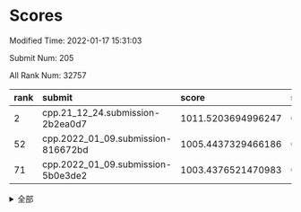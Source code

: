# Scores

Modified Time: 2022-01-17 15:31:03

Submit Num: 205

All Rank Num: 32757

| rank |               submit               |       score        |       sigma        | pk_num |
| :--- | :--------------------------------- | :----------------- | :----------------- | :----- |
| 2    | cpp.21_12_24.submission-2b2ea0d7   | 1011.5203694996247 | 0.794120563580165  | 637    |
| 52   | cpp.2022_01_09.submission-816672bd | 1005.4437329466186 | 0.7044108366711799 | 636    |
| 71   | cpp.2022_01_09.submission-5b0e3de2 | 1003.4376521470983 | 0.7067960211633905 | 639    |


<details>
<summary>全部</summary>

| rank |                 submit                 |       score        |       sigma        | pk_num |
| :--- | :------------------------------------- | :----------------- | :----------------- | :----- |
| 1    | gobigger.level_3.submission_level_3_48 | 1012.1885348547123 | 0.7938565053177168 | 632    |
| 2    | cpp.21_12_24.submission-2b2ea0d7       | 1011.5203694996247 | 0.794120563580165  | 637    |
| 3    | gobigger.level_3.submission_level_3_17 | 1011.4437182375955 | 0.7959601467232389 | 639    |
| 4    | gobigger.level_3.submission_level_3_47 | 1011.4076125145299 | 0.7965707935991765 | 634    |
| 5    | gobigger.level_3.submission_level_3_8  | 1011.3399437215232 | 0.7717948371307322 | 639    |
| 6    | gobigger.level_3.submission_level_3_26 | 1011.317690815771  | 0.7899853785565076 | 639    |
| 7    | gobigger.level_3.submission_level_3_0  | 1011.063090326674  | 0.7734510798731372 | 641    |
| 8    | gobigger.level_3.submission_level_3_14 | 1011.0381387774398 | 0.7933926059903949 | 639    |
| 9    | gobigger.level_3.submission_level_3_30 | 1010.9944174701403 | 0.7690212786850614 | 640    |
| 10   | gobigger.level_3.submission_level_3_43 | 1010.9835193030026 | 0.8031242361880143 | 637    |
| 11   | gobigger.level_3.submission_level_3_27 | 1010.8393368779768 | 0.7686490797662116 | 639    |
| 12   | gobigger.level_3.submission_level_3_2  | 1010.7540390858068 | 0.7751331578053418 | 639    |
| 13   | gobigger.level_3.submission_level_3_11 | 1010.6155340865561 | 0.7817684147570558 | 639    |
| 14   | gobigger.level_3.submission_level_3_45 | 1010.5699439719011 | 0.7548581948727925 | 638    |
| 15   | gobigger.level_3.submission_level_3_38 | 1010.5379171553204 | 0.7744883826058372 | 638    |
| 16   | gobigger.level_3.submission_level_3_10 | 1010.4726168476161 | 0.7635041645918126 | 642    |
| 17   | gobigger.level_3.submission_level_3_16 | 1010.4704644281635 | 0.7778501852950103 | 646    |
| 18   | gobigger.level_3.submission_level_3_29 | 1010.465907278352  | 0.7539355144206309 | 637    |
| 19   | gobigger.level_3.submission_level_3_18 | 1010.2764213138754 | 0.7631519343109187 | 640    |
| 20   | gobigger.level_3.submission_level_3_28 | 1010.2272565421742 | 0.7591275933535024 | 644    |
| 21   | gobigger.level_3.submission_level_3_19 | 1010.1637849158033 | 0.7578473678459947 | 638    |
| 22   | gobigger.level_3.submission_level_3_41 | 1010.1369181994564 | 0.7648412470446394 | 645    |
| 23   | gobigger.level_3.submission_level_3_13 | 1010.0971419748097 | 0.7531208632211831 | 645    |
| 24   | gobigger.level_3.submission_level_3_20 | 1010.0847372752696 | 0.7535749506417067 | 637    |
| 25   | gobigger.level_3.submission_level_3_33 | 1010.0787114392601 | 0.775020999999322  | 634    |
| 26   | gobigger.level_3.submission_level_3_24 | 1010.0357993327683 | 0.7556316062089218 | 639    |
| 27   | gobigger.level_3.submission_level_3_25 | 1010.0226794658391 | 0.7526272729054582 | 639    |
| 28   | gobigger.level_3.submission_level_3_40 | 1010.0219397743931 | 0.7605283313511935 | 635    |
| 29   | gobigger.level_3.submission_level_3_9  | 1009.9868217272216 | 0.7606721163520469 | 641    |
| 30   | gobigger.level_3.submission_level_3_49 | 1009.9754813404707 | 0.746045700848663  | 643    |
| 31   | gobigger.level_3.submission_level_3_4  | 1009.8433949660239 | 0.7578335298921507 | 643    |
| 32   | gobigger.level_3.submission_level_3_36 | 1009.7167339958046 | 0.7713568875260288 | 639    |
| 33   | gobigger.level_3.submission_level_3_39 | 1009.6679943854361 | 0.7546567117058159 | 640    |
| 34   | gobigger.level_3.submission_level_3_5  | 1009.5387237121257 | 0.7758551137238657 | 636    |
| 35   | gobigger.level_3.submission_level_3_1  | 1009.5199216716196 | 0.7697276689425544 | 637    |
| 36   | gobigger.level_3.submission_level_3_42 | 1009.4941379675099 | 0.7592542337857211 | 637    |
| 37   | gobigger.level_3.submission_level_3_6  | 1009.4868346059097 | 0.7667839945099034 | 636    |
| 38   | gobigger.level_3.submission_level_3_44 | 1009.3172172085182 | 0.7462095644039451 | 640    |
| 39   | gobigger.level_3.submission_level_3_46 | 1008.9073958959954 | 0.7536930245609617 | 641    |
| 40   | gobigger.level_3.submission_level_3_31 | 1008.890346749902  | 0.7529009959649704 | 638    |
| 41   | gobigger.level_3.submission_level_3_35 | 1008.8403960069321 | 0.770245763548484  | 645    |
| 42   | gobigger.level_3.submission_level_3_21 | 1008.8238933488497 | 0.7331552847907891 | 644    |
| 43   | gobigger.level_3.submission_level_3_22 | 1008.8020240223987 | 0.7558248341281986 | 641    |
| 44   | gobigger.level_3.submission_level_3_15 | 1008.7657799499356 | 0.7353883247573132 | 645    |
| 45   | gobigger.level_3.submission_level_3_32 | 1008.7603335601572 | 0.7522217548790704 | 641    |
| 46   | gobigger.level_3.submission_level_3_23 | 1008.7514101411683 | 0.7523088095157294 | 638    |
| 47   | gobigger.level_3.submission_level_3_12 | 1008.3683818180572 | 0.7538752193633175 | 644    |
| 48   | gobigger.level_3.submission_level_3_3  | 1008.179995171695  | 0.7322438983409707 | 633    |
| 49   | gobigger.level_3.submission_level_3_37 | 1007.7269205124608 | 0.7509698445799667 | 640    |
| 50   | gobigger.level_3.submission_level_3_34 | 1007.5809122846225 | 0.7337781398422678 | 643    |
| 51   | gobigger.level_3.submission_level_3_7  | 1007.4727878316664 | 0.7387242356206969 | 643    |
| 52   | cpp.2022_01_09.submission-816672bd     | 1005.4437329466186 | 0.7044108366711799 | 636    |
| 53   | gobigger.level_1.submission_level_1_16 | 1004.3478506488527 | 0.7317168297678251 | 641    |
| 54   | gobigger.level_1.submission_level_1_24 | 1004.0978541236507 | 0.7180460473858151 | 635    |
| 55   | gobigger.level_1.submission_level_1_3  | 1004.0310268572871 | 0.7203931272714935 | 636    |
| 56   | gobigger.level_1.submission_level_1_33 | 1003.9569581375268 | 0.72190119260019   | 637    |
| 57   | gobigger.level_1.submission_level_1_4  | 1003.949544610836  | 0.7136454461289016 | 639    |
| 58   | gobigger.level_1.submission_level_1_15 | 1003.8860531928245 | 0.7098565780798258 | 635    |
| 59   | gobigger.level_1.submission_level_1_10 | 1003.7927400002291 | 0.7026806775648907 | 635    |
| 60   | gobigger.level_1.submission_level_1_23 | 1003.7542737697141 | 0.7204600106348859 | 639    |
| 61   | gobigger.level_1.submission_level_1_1  | 1003.6428077783354 | 0.7233589923395733 | 641    |
| 62   | gobigger.level_1.submission_level_1_11 | 1003.597023784869  | 0.7184947061315596 | 634    |
| 63   | gobigger.level_1.submission_level_1_9  | 1003.5928577440282 | 0.7145577325760235 | 645    |
| 64   | gobigger.level_1.submission_level_1_42 | 1003.5735299725864 | 0.7081097697426102 | 643    |
| 65   | gobigger.level_1.submission_level_1_48 | 1003.572078560083  | 0.7190175417481209 | 637    |
| 66   | gobigger.level_1.submission_level_1_28 | 1003.5383889953696 | 0.7166537232137888 | 640    |
| 67   | gobigger.level_1.submission_level_1_25 | 1003.4641638014314 | 0.7176222368558018 | 640    |
| 68   | gobigger.level_1.submission_level_1_8  | 1003.4595738356368 | 0.7170962961914606 | 642    |
| 69   | gobigger.level_1.submission_level_1_41 | 1003.4527406546129 | 0.724985101431401  | 633    |
| 70   | gobigger.level_1.submission_level_1_2  | 1003.4448770158939 | 0.7185910601436578 | 634    |
| 71   | cpp.2022_01_09.submission-5b0e3de2     | 1003.4376521470983 | 0.7067960211633905 | 639    |
| 72   | gobigger.level_1.submission_level_1_44 | 1003.3987242860098 | 0.7155469327302605 | 634    |
| 73   | gobigger.level_1.submission_level_1_37 | 1003.3875562313584 | 0.7151610543717083 | 639    |
| 74   | gobigger.level_1.submission_level_1_22 | 1003.3297641848817 | 0.7176519790252297 | 639    |
| 75   | gobigger.level_1.submission_level_1_47 | 1003.320197472653  | 0.7169343015864477 | 638    |
| 76   | gobigger.level_1.submission_level_1_17 | 1003.2976056675143 | 0.7230796967171635 | 637    |
| 77   | gobigger.level_1.submission_level_1_12 | 1003.2837014137415 | 0.7093056145322437 | 640    |
| 78   | gobigger.level_1.submission_level_1_20 | 1003.2699427642932 | 0.7261233360349808 | 638    |
| 79   | gobigger.level_1.submission_level_1_35 | 1003.2351300550596 | 0.7199192627389642 | 642    |
| 80   | gobigger.level_1.submission_level_1_29 | 1003.1753854441522 | 0.7138041179941211 | 643    |
| 81   | gobigger.level_1.submission_level_1_38 | 1003.1674297312853 | 0.7179606855866028 | 642    |
| 82   | gobigger.level_1.submission_level_1_40 | 1003.0474673347585 | 0.7136009714443975 | 644    |
| 83   | gobigger.level_1.submission_level_1_32 | 1002.977668203612  | 0.7109212225491881 | 641    |
| 84   | gobigger.level_1.submission_level_1_21 | 1002.9765141221001 | 0.7219627858706379 | 635    |
| 85   | gobigger.level_1.submission_level_1_13 | 1002.9584595715181 | 0.7119076512889132 | 638    |
| 86   | gobigger.level_1.submission_level_1_26 | 1002.9493212106114 | 0.7124938992260592 | 641    |
| 87   | gobigger.level_1.submission_level_1_39 | 1002.9321818597084 | 0.7173105656192432 | 638    |
| 88   | gobigger.level_1.submission_level_1_46 | 1002.9197672561739 | 0.7115477006167639 | 634    |
| 89   | gobigger.level_1.submission_level_1_43 | 1002.82417590535   | 0.7108038594215794 | 640    |
| 90   | gobigger.level_1.submission_level_1_34 | 1002.8188911778324 | 0.714393033404321  | 644    |
| 91   | gobigger.level_1.submission_level_1_31 | 1002.7956068998755 | 0.7084541739996293 | 635    |
| 92   | gobigger.level_1.submission_level_1_18 | 1002.6787243054328 | 0.7083486715184878 | 637    |
| 93   | gobigger.level_1.submission_level_1_6  | 1002.6371602328051 | 0.7167261183923155 | 641    |
| 94   | gobigger.level_1.submission_level_1_49 | 1002.5458676616262 | 0.7159213054310053 | 639    |
| 95   | gobigger.level_1.submission_level_1_45 | 1002.4714615998831 | 0.7157105693401797 | 638    |
| 96   | gobigger.level_1.submission_level_1_7  | 1002.3526376587018 | 0.71200758073368   | 635    |
| 97   | gobigger.level_1.submission_level_1_19 | 1002.3245328803025 | 0.7006398174036326 | 643    |
| 98   | gobigger.level_1.submission_level_1_36 | 1002.3145952238075 | 0.7137450783609692 | 640    |
| 99   | gobigger.level_1.submission_level_1_0  | 1001.9450450778701 | 0.7143078520475217 | 640    |
| 100  | gobigger.level_1.submission_level_1_30 | 1001.8874947033723 | 0.7247125772322426 | 638    |
| 101  | gobigger.level_1.submission_level_1_5  | 1001.8636510744068 | 0.7123791677473246 | 640    |
| 102  | gobigger.level_1.submission_level_1_14 | 1001.8431804569349 | 0.7163175931279813 | 641    |
| 103  | gobigger.level_1.submission_level_1_27 | 1001.7077149779986 | 0.7039269917679473 | 643    |
| 104  | gobigger.random.submission_random_34   | 998.1803171622008  | 0.7057906275756327 | 635    |
| 105  | gobigger.random.submission_random_17   | 997.3537708958817  | 0.710880278655036  | 641    |
| 106  | gobigger.random.submission_random_2    | 997.2825126296135  | 0.6986405141348582 | 638    |
| 107  | gobigger.random.submission_random_9    | 997.0688976214986  | 0.710292905078028  | 638    |
| 108  | gobigger.random.submission_random_5    | 996.6018766453768  | 0.7067358734816566 | 646    |
| 109  | gobigger.random.submission_random_32   | 996.4922582343062  | 0.7119436877177602 | 638    |
| 110  | gobigger.random.submission_random_48   | 996.4443910167964  | 0.7098405815925644 | 636    |
| 111  | gobigger.random.submission_random_35   | 996.419322121403   | 0.69736007383718   | 643    |
| 112  | gobigger.random.submission_random_12   | 996.3187355280438  | 0.7075638282584739 | 639    |
| 113  | gobigger.random.submission_random_18   | 996.1737304895751  | 0.7124301722244993 | 635    |
| 114  | gobigger.random.submission_random_37   | 996.129856384928   | 0.7106258931114088 | 643    |
| 115  | gobigger.random.submission_random_23   | 996.0450175553996  | 0.7072919906371018 | 637    |
| 116  | gobigger.random.submission_random_41   | 996.032746174259   | 0.7081300505003973 | 639    |
| 117  | gobigger.random.submission_random_10   | 996.0263022614002  | 0.7003782382062688 | 640    |
| 118  | gobigger.random.submission_random_47   | 995.9268090827651  | 0.7029546266619305 | 634    |
| 119  | gobigger.random.submission_random_42   | 995.9118257261506  | 0.7131825378100007 | 637    |
| 120  | gobigger.random.submission_random_39   | 995.9025896015162  | 0.7186303030526916 | 640    |
| 121  | gobigger.random.submission_random_49   | 995.8738678944998  | 0.6993310788041964 | 636    |
| 122  | gobigger.random.submission_random_15   | 995.8442180134398  | 0.7068901299895993 | 636    |
| 123  | gobigger.random.submission_random_29   | 995.8391319120885  | 0.7123023382817905 | 644    |
| 124  | gobigger.random.submission_random_44   | 995.8095536643294  | 0.7136458306500513 | 633    |
| 125  | gobigger.random.submission_random_40   | 995.7709384582971  | 0.7093921270984164 | 636    |
| 126  | gobigger.random.submission_random_20   | 995.7669325541005  | 0.7102927040404975 | 633    |
| 127  | gobigger.random.submission_random_36   | 995.75486634896    | 0.7105309535312488 | 640    |
| 128  | gobigger.random.submission_random_7    | 995.7529772235091  | 0.7058708180099491 | 640    |
| 129  | gobigger.random.submission_random_31   | 995.7486606477116  | 0.7156451112284008 | 638    |
| 130  | gobigger.random.submission_random_0    | 995.7374950620641  | 0.7203703847221476 | 641    |
| 131  | gobigger.random.submission_random_22   | 995.6608784030155  | 0.7103599550917793 | 638    |
| 132  | gobigger.random.submission_random_1    | 995.6484131544422  | 0.7173746210222205 | 639    |
| 133  | gobigger.random.submission_random_6    | 995.6110095003062  | 0.7031515409690895 | 647    |
| 134  | gobigger.random.submission_random_38   | 995.5291356212424  | 0.7144739071970031 | 643    |
| 135  | gobigger.random.submission_random_27   | 995.4843921361007  | 0.7154344390547414 | 637    |
| 136  | gobigger.random.submission_random_24   | 995.4714917169955  | 0.7082630138426692 | 637    |
| 137  | gobigger.random.submission_random_28   | 995.4714766670021  | 0.7141703203484485 | 639    |
| 138  | gobigger.random.submission_random_11   | 995.4625756931695  | 0.7116076642353268 | 644    |
| 139  | gobigger.random.submission_random_13   | 995.4456922953907  | 0.6997144628052767 | 636    |
| 140  | gobigger.random.submission_random_4    | 995.4403175224523  | 0.7317369078237943 | 643    |
| 141  | gobigger.random.submission_random_43   | 995.4306542143365  | 0.7070111476354819 | 643    |
| 142  | gobigger.random.submission_random_8    | 995.3891031189278  | 0.7136711945162667 | 645    |
| 143  | gobigger.random.submission_random_26   | 995.3261463612628  | 0.726387213864935  | 639    |
| 144  | gobigger.random.submission_random_45   | 995.282694824023   | 0.7065169334024987 | 638    |
| 145  | gobigger.random.submission_random_25   | 995.2808778921074  | 0.7121235482971396 | 640    |
| 146  | gobigger.random.submission_random_16   | 995.272005620104   | 0.7056278895956879 | 637    |
| 147  | gobigger.random.submission_random_3    | 995.2467122675789  | 0.7090837764898713 | 635    |
| 148  | gobigger.random.submission_random_19   | 995.1801070363966  | 0.7158687564103473 | 638    |
| 149  | gobigger.random.submission_random_46   | 994.981047042709   | 0.7052578277369937 | 637    |
| 150  | gobigger.random.submission_random_14   | 994.8979396353567  | 0.7100010977778088 | 638    |
| 151  | gobigger.random.submission_random_21   | 994.8769150156777  | 0.7150435237005375 | 633    |
| 152  | gobigger.random.submission_random_30   | 994.8642532186941  | 0.7203367769527866 | 637    |
| 153  | gobigger.random.submission_random_33   | 994.5532054833528  | 0.7106501958403431 | 639    |
| 154  | gobigger.level_2.submission_level_2_22 | 994.3841882815524  | 0.7344106377394028 | 643    |
| 155  | gobigger.level_2.submission_level_2_45 | 993.9441456060811  | 0.7195109812840779 | 641    |
| 156  | gobigger.level_2.submission_level_2_13 | 993.8438127746487  | 0.7164855014029639 | 638    |
| 157  | gobigger.level_2.submission_level_2_25 | 993.7144331979978  | 0.7609446255444693 | 639    |
| 158  | gobigger.level_2.submission_level_2_1  | 993.5499646085988  | 0.725101506552698  | 638    |
| 159  | gobigger.level_2.submission_level_2_21 | 993.3737536767017  | 0.7226833948741108 | 640    |
| 160  | gobigger.level_2.submission_level_2_6  | 993.3616507492794  | 0.7516643464317266 | 646    |
| 161  | gobigger.level_2.submission_level_2_41 | 993.3399025214993  | 0.7290038975844606 | 641    |
| 162  | gobigger.level_2.submission_level_2_46 | 993.2967234450982  | 0.7240331758336892 | 643    |
| 163  | gobigger.level_2.submission_level_2_39 | 993.2499213884181  | 0.7390011216392411 | 640    |
| 164  | gobigger.level_2.submission_level_2_26 | 993.1471197425024  | 0.7388912377989966 | 642    |
| 165  | gobigger.level_2.submission_level_2_20 | 993.0645287008118  | 0.7371791335494805 | 642    |
| 166  | gobigger.level_2.submission_level_2_9  | 992.9491773449042  | 0.7383716567746296 | 642    |
| 167  | gobigger.level_2.submission_level_2_14 | 992.8540078657209  | 0.7244714739752136 | 640    |
| 168  | gobigger.level_2.submission_level_2_28 | 992.8133730754696  | 0.7489251224527567 | 639    |
| 169  | gobigger.level_2.submission_level_2_34 | 992.656958777826   | 0.7288541023289715 | 639    |
| 170  | gobigger.level_2.submission_level_2_48 | 992.6239055514677  | 0.7387961657041566 | 639    |
| 171  | gobigger.level_2.submission_level_2_12 | 992.6046631790449  | 0.7242401833786515 | 643    |
| 172  | gobigger.level_2.submission_level_2_16 | 992.6035950632404  | 0.7467428017476518 | 642    |
| 173  | gobigger.level_2.submission_level_2_15 | 992.5094437647068  | 0.7327620532320943 | 638    |
| 174  | gobigger.level_2.submission_level_2_2  | 992.5063969772433  | 0.7385666605521842 | 643    |
| 175  | gobigger.level_2.submission_level_2_7  | 992.4976528545294  | 0.7332486087663785 | 640    |
| 176  | gobigger.level_2.submission_level_2_47 | 992.4355055222869  | 0.7531441716194439 | 641    |
| 177  | gobigger.level_2.submission_level_2_40 | 992.3803985975419  | 0.7271379907435559 | 643    |
| 178  | gobigger.level_2.submission_level_2_0  | 992.3619649012397  | 0.7297977473799964 | 637    |
| 179  | gobigger.level_2.submission_level_2_4  | 992.2093478349339  | 0.7376652003507536 | 639    |
| 180  | gobigger.level_2.submission_level_2_38 | 992.1926214160063  | 0.7273710357947503 | 635    |
| 181  | gobigger.level_2.submission_level_2_24 | 992.1829777912154  | 0.7615936392957562 | 634    |
| 182  | gobigger.level_2.submission_level_2_27 | 992.0942420283468  | 0.7351272990978251 | 641    |
| 183  | gobigger.level_2.submission_level_2_35 | 992.058292860289   | 0.7497973411652764 | 635    |
| 184  | gobigger.level_2.submission_level_2_42 | 992.0343154548494  | 0.759957044270447  | 639    |
| 185  | gobigger.level_2.submission_level_2_5  | 991.9640597752401  | 0.7344360816682144 | 641    |
| 186  | gobigger.level_2.submission_level_2_29 | 991.9420995412139  | 0.7649699688549211 | 637    |
| 187  | gobigger.level_2.submission_level_2_18 | 991.8989366405169  | 0.7257378810688302 | 641    |
| 188  | gobigger.level_2.submission_level_2_44 | 991.7450101365373  | 0.749797595097448  | 637    |
| 189  | gobigger.level_2.submission_level_2_10 | 991.717347748227   | 0.7597506706941128 | 639    |
| 190  | gobigger.level_2.submission_level_2_11 | 991.6452784376138  | 0.7507392266804991 | 639    |
| 191  | gobigger.level_2.submission_level_2_32 | 991.5111206808792  | 0.7414828615666055 | 634    |
| 192  | gobigger.level_2.submission_level_2_37 | 991.4806327262033  | 0.7428471299441983 | 638    |
| 193  | gobigger.level_2.submission_level_2_19 | 991.4570246372572  | 0.7391943389593275 | 634    |
| 194  | gobigger.level_2.submission_level_2_43 | 991.4181400810414  | 0.7431654616382068 | 639    |
| 195  | gobigger.level_2.submission_level_2_23 | 991.4137758017347  | 0.7391472272115491 | 639    |
| 196  | gobigger.level_2.submission_level_2_3  | 991.2947180377236  | 0.7552132696315713 | 637    |
| 197  | gobigger.level_2.submission_level_2_31 | 991.2276587435017  | 0.7615412104384693 | 643    |
| 198  | gobigger.level_2.submission_level_2_49 | 991.1120635255778  | 0.755732358897687  | 637    |
| 199  | gobigger.level_2.submission_level_2_8  | 991.0298251668574  | 0.7438344754476572 | 642    |
| 200  | gobigger.level_2.submission_level_2_36 | 990.9787029364763  | 0.7572514949726794 | 642    |
| 201  | gobigger.level_2.submission_level_2_30 | 990.6629279501614  | 0.7733830016863212 | 633    |
| 202  | gobigger.level_2.submission_level_2_17 | 990.5102736113436  | 0.7611319953934677 | 638    |
| 203  | gobigger.level_2.submission_level_2_33 | 990.277423140094   | 0.7699569578675478 | 640    |
| 204  | gobigger.none.submission_none_0        | 978.1747417974755  | 1.3030608137284105 | 640    |
| 205  | gobigger.none.submission_none_1        | 977.7863428969756  | 1.2776051109595195 | 644    |

</details>